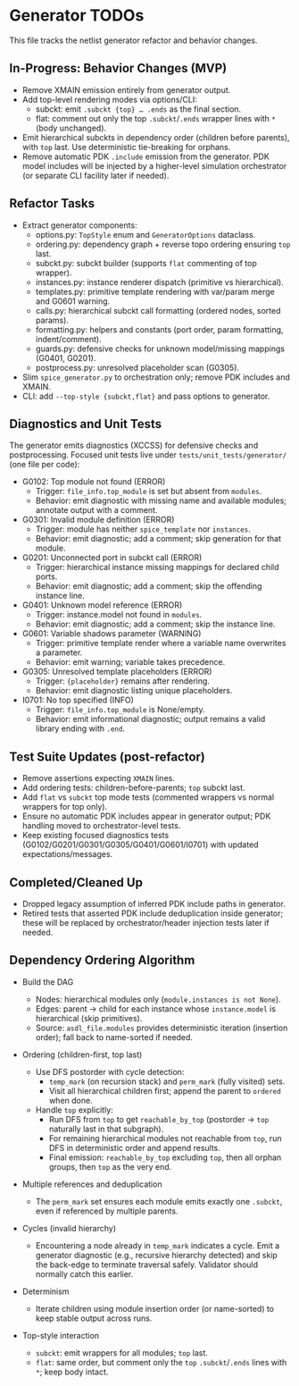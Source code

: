 # Generator TODOs

This file tracks the netlist generator refactor and behavior changes.

## In-Progress: Behavior Changes (MVP)

- Remove XMAIN emission entirely from generator output.
- Add top-level rendering modes via options/CLI:
  - subckt: emit `.subckt {top} … .ends` as the final section.
  - flat: comment out only the top `.subckt`/`.ends` wrapper lines with `*` (body unchanged).
- Emit hierarchical subckts in dependency order (children before parents), with `top` last. Use deterministic tie-breaking for orphans.
- Remove automatic PDK `.include` emission from the generator. PDK model includes will be injected by a higher-level simulation orchestrator (or separate CLI facility later if needed).

## Refactor Tasks

- Extract generator components:
  - options.py: `TopStyle` enum and `GeneratorOptions` dataclass.
  - ordering.py: dependency graph + reverse topo ordering ensuring `top` last.
  - subckt.py: subckt builder (supports `flat` commenting of top wrapper).
  - instances.py: instance renderer dispatch (primitive vs hierarchical).
  - templates.py: primitive template rendering with var/param merge and G0601 warning.
  - calls.py: hierarchical subckt call formatting (ordered nodes, sorted params).
  - formatting.py: helpers and constants (port order, param formatting, indent/comment).
  - guards.py: defensive checks for unknown model/missing mappings (G0401, G0201).
  - postprocess.py: unresolved placeholder scan (G0305).
- Slim `spice_generator.py` to orchestration only; remove PDK includes and XMAIN.
- CLI: add `--top-style {subckt,flat}` and pass options to generator.

## Diagnostics and Unit Tests

The generator emits diagnostics (XCCSS) for defensive checks and postprocessing. Focused unit tests live under `tests/unit_tests/generator/` (one file per code):

- G0102: Top module not found (ERROR)
  - Trigger: `file_info.top_module` is set but absent from `modules`.
  - Behavior: emit diagnostic with missing name and available modules; annotate output with a comment.
- G0301: Invalid module definition (ERROR)
  - Trigger: module has neither `spice_template` nor `instances`.
  - Behavior: emit diagnostic; add a comment; skip generation for that module.
- G0201: Unconnected port in subckt call (ERROR)
  - Trigger: hierarchical instance missing mappings for declared child ports.
  - Behavior: emit diagnostic; add a comment; skip the offending instance line.
- G0401: Unknown model reference (ERROR)
  - Trigger: instance.model not found in `modules`.
  - Behavior: emit diagnostic; add a comment; skip the instance line.
- G0601: Variable shadows parameter (WARNING)
  - Trigger: primitive template render where a variable name overwrites a parameter.
  - Behavior: emit warning; variable takes precedence.
- G0305: Unresolved template placeholders (ERROR)
  - Trigger: `{placeholder}` remains after rendering.
  - Behavior: emit diagnostic listing unique placeholders.
- I0701: No top specified (INFO)
  - Trigger: `file_info.top_module` is None/empty.
  - Behavior: emit informational diagnostic; output remains a valid library ending with `.end`.

## Test Suite Updates (post-refactor)

- Remove assertions expecting `XMAIN` lines.
- Add ordering tests: children-before-parents; `top` subckt last.
- Add `flat` vs `subckt` top mode tests (commented wrappers vs normal wrappers for top only).
- Ensure no automatic PDK includes appear in generator output; PDK handling moved to orchestrator-level tests.
- Keep existing focused diagnostics tests (G0102/G0201/G0301/G0305/G0401/G0601/I0701) with updated expectations/messages.

## Completed/Cleaned Up

- Dropped legacy assumption of inferred PDK include paths in generator.
- Retired tests that asserted PDK include deduplication inside generator; these will be replaced by orchestrator/header injection tests later if needed.

## Dependency Ordering Algorithm

- Build the DAG
  - Nodes: hierarchical modules only (`module.instances is not None`).
  - Edges: parent → child for each instance whose `instance.model` is hierarchical (skip primitives).
  - Source: `asdl_file.modules` provides deterministic iteration (insertion order); fall back to name-sorted if needed.

- Ordering (children-first, top last)
  - Use DFS postorder with cycle detection:
    - `temp_mark` (on recursion stack) and `perm_mark` (fully visited) sets.
    - Visit all hierarchical children first; append the parent to `ordered` when done.
  - Handle `top` explicitly:
    - Run DFS from `top` to get `reachable_by_top` (postorder → `top` naturally last in that subgraph).
    - For remaining hierarchical modules not reachable from `top`, run DFS in deterministic order and append results.
    - Final emission: `reachable_by_top` excluding `top`, then all orphan groups, then `top` as the very end.

- Multiple references and deduplication
  - The `perm_mark` set ensures each module emits exactly one `.subckt`, even if referenced by multiple parents.

- Cycles (invalid hierarchy)
  - Encountering a node already in `temp_mark` indicates a cycle. Emit a generator diagnostic (e.g., recursive hierarchy detected) and skip the back-edge to terminate traversal safely. Validator should normally catch this earlier.

- Determinism
  - Iterate children using module insertion order (or name-sorted) to keep stable output across runs.

- Top-style interaction
  - `subckt`: emit wrappers for all modules; `top` last.
  - `flat`: same order, but comment only the `top` `.subckt`/`.ends` lines with `*`; keep body intact.
